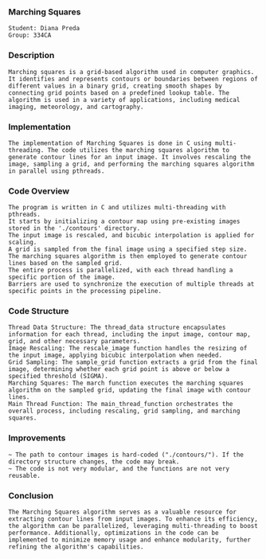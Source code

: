 ### Marching Squares 

    Student: Diana Preda  
    Group: 334CA

### Description
    Marching squares is a grid-based algorithm used in computer graphics. It identifies and represents contours or boundaries between regions of different values in a binary grid, creating smooth shapes by connecting grid points based on a predefined lookup table. The algorithm is used in a variety of applications, including medical imaging, meteorology, and cartography.

### Implementation
    The implementation of Marching Squares is done in C using multi-threading. The code utilizes the marching squares algorithm to generate contour lines for an input image. It involves rescaling the image, sampling a grid, and performing the marching squares algorithm in parallel using pthreads.

### Code Overview
    The program is written in C and utilizes multi-threading with pthreads.
    It starts by initializing a contour map using pre-existing images stored in the './contours' directory.
    The input image is rescaled, and bicubic interpolation is applied for scaling.
    A grid is sampled from the final image using a specified step size.
    The marching squares algorithm is then employed to generate contour lines based on the sampled grid.
    The entire process is parallelized, with each thread handling a specific portion of the image.
    Barriers are used to synchronize the execution of multiple threads at specific points in the processing pipeline. 

### Code Structure
    Thread Data Structure: The thread_data structure encapsulates information for each thread, including the input image, contour map, grid, and other necessary parameters.
    Image Rescaling: The rescale_image function handles the resizing of the input image, applying bicubic interpolation when needed.
    Grid Sampling: The sample_grid function extracts a grid from the final image, determining whether each grid point is above or below a specified threshold (SIGMA).
    Marching Squares: The march function executes the marching squares algorithm on the sampled grid, updating the final image with contour lines.
    Main Thread Function: The main_thread_function orchestrates the overall process, including rescaling, grid sampling, and marching squares.

### Improvements
    ~ The path to contour images is hard-coded ("./contours/"). If the directory structure changes, the code may break.
    ~ The code is not very modular, and the functions are not very reusable.

### Conclusion
    The Marching Squares algorithm serves as a valuable resource for extracting contour lines from input images. To enhance its efficiency, the algorithm can be parallelized, leveraging multi-threading to boost performance. Additionally, optimizations in the code can be implemented to minimize memory usage and enhance modularity, further refining the algorithm's capabilities.